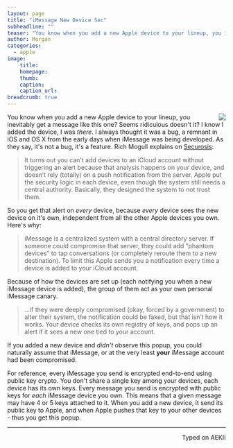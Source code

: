 ```yaml
---
layout: page
title: "iMessage New Device Sec"
subheadline: ""
teaser: "You know when you add a new Apple device to your lineup, you inevitably get a message about a new device added to iMessage? Seems ridiculous doesn't it? I know I added the device, I was there. I always thought it was a bug, a remnant in iOS and OS X from the early days when iMessage was being developed. As they say, it's not a bug, it's a feature."
author: Morgan
categories:
  - apple
image:
    title:
    homepage:
    thumb:
    caption:
    caption_url:
breadcrumb: true
---
```


<img align="right" src="http://i.imgur.com/tEhmHFR.jpg">

You know when you add a new Apple device to your lineup, you inevitably get a message like this one? Seems ridiculous doesn't it? I know I added the device, I was _there_. I always thought it was a bug, a remnant in iOS and OS X from the early days when iMessage was being developed. As they say, it's not a bug, it's a feature. Rich Mogull explains on [Securosis](https://securosis.com/mobile/how-imessage-distributes-security-to-block-phantom-devices/full):

> It turns out you can’t add devices to an iCloud account without triggering an alert because that analysis happens on your device, and doesn’t rely (totally) on a push notification from the server. Apple put the security logic in each device, even though the system still needs a central authority. Basically, they designed the system to not trust them.     

So you get that alert on _every_ device, because _every_ device sees the new device on it's own, independent from all the other Apple devices you own. Here's why:

> iMessage is a centralized system with a central directory server. If someone could compromise that server, they could add “phantom devices” to tap conversations (or completely reroute them to a new destination). To limit this Apple sends you a notification every time a device is added to your iCloud account.    

Because of how the devices are set up (each notifying you when a new iMessage device is added), the group of them act as your own personal iMessage canary.

> ...if they were deeply compromised (okay, forced by a government) to alter their system, the notification could be faked, but that isn’t how it works. Your device checks its own registry of keys, and pops up an alert if it sees a new one tied to your account.

If you added a new device and _didn't_ observe this popup, you could naturally assume that iMessage, or at the very least **your** iMessage account had been compromised.

For reference, every iMessage you send is encrypted end-to-end using public key crypto. You don't share a single key among your devices, each device has its own keys. Every message you send is encrypted with public keys for _each_ iMessage device you own. This means that a given message may have 4 or 5 keys attached to it. When you add a new device, it send its public key to Apple, and when Apple pushes that key to your other devices - thus you get this popup.

---
<p align="right">Typed on AEKII</p>

